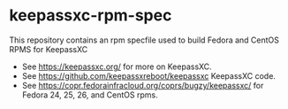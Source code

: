 # keepassxc-rpm-spec

This repository contains an rpm specfile used to build Fedora and CentOS RPMS for KeepassXC
- See https://keepassxc.org/ for more on KeepassXC.
- See https://github.com/keepassxreboot/keepassxc KeepassXC code.
- See https://copr.fedorainfracloud.org/coprs/bugzy/keepassxc/ for Fedora 24, 25, 26, and CentOS rpms.
